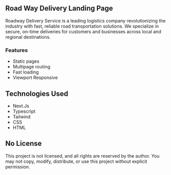 ## Road Way Delivery Landing Page

Roadway Delivery Service is a leading logistics company revolutionizing the industry with fast, reliable road transportation solutions. We specialize in secure, on-time deliveries for customers and businesses across local and regional destinations.





### Features

- Static pages
- Multipage routing
- Fast loading
- Viewport Responsive

## Technologies Used

- Next.Js
- Typescript
- Tailwind
- CSS
- HTML

<!--
## Pages

### Home Page

![image](https://github.com/user-attachments/assets/e57a7bbd-5a0b-4a58-9e65-999657cff35b)
![image](https://github.com/user-attachments/assets/6ae8a5c9-5119-4b5b-ae13-bd096a39c529)


### About Page 

![image](https://github.com/user-attachments/assets/08d2caec-7c9a-4ebe-b661-e3927f597911)
![image](https://github.com/user-attachments/assets/9563ca3e-527c-4ddf-8f7a-de895dc36435)


### Testimonials Page 

![image](https://github.com/user-attachments/assets/f4429fa3-b79a-48f1-b8d1-8d4d5e6f13ea)
![image](https://github.com/user-attachments/assets/0796817b-2c7b-43e3-9d87-6598c9c5da47)


### Pricing Page 

![image](https://github.com/user-attachments/assets/64f94f05-b41c-4a28-8592-5a958d5fbc99)
![image](https://github.com/user-attachments/assets/ed7add38-4917-4ef5-bc1f-178e2ba2a701)


### Contact Page 

![image](https://github.com/user-attachments/assets/0e48fbb6-721f-47d8-bee8-f47890a0aa09)
![image](https://github.com/user-attachments/assets/f0506cca-70ff-42f0-b0d0-ba10b9748dd4)

-->

## No License

This project is not licensed, and all rights are reserved by the author. You may not copy, modify, distribute, or use this project without explicit permission.
